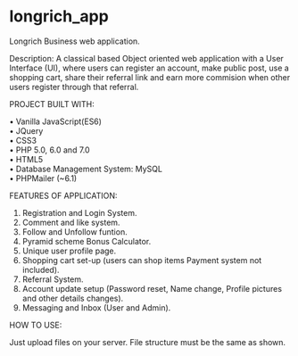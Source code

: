 # longrich_app
Longrich Business web application.

Description: A classical based Object oriented web application with a User Interface (UI), where users can register an account, make public post, use a shopping cart, 
share their referral link and earn more commision when other users register through that referral. 

PROJECT BUILT WITH:

 • Vanilla JavaScript(ES6)<br />
 • JQuery <br />
 • CSS3 <br />
 • PHP 5.0, 6.0 and 7.0 <br />
 • HTML5 <br />
 • Database Management System: MySQL <br />
 • PHPMailer (~6.1)

FEATURES OF APPLICATION:

  1. Registration and Login System.
  2. Comment and like system.
  3. Follow and Unfollow funtion.
  4. Pyramid scheme Bonus Calculator.
  5. Unique user profile page.
  6. Shopping cart set-up (users can shop items Payment system not included).
  7. Referral System.
  8. Account update setup (Password reset, Name change, Profile pictures and other details changes).
  9. Messaging and Inbox (User and Admin).

HOW TO USE: 

  Just upload files on your server. File structure must be the same as shown. 
